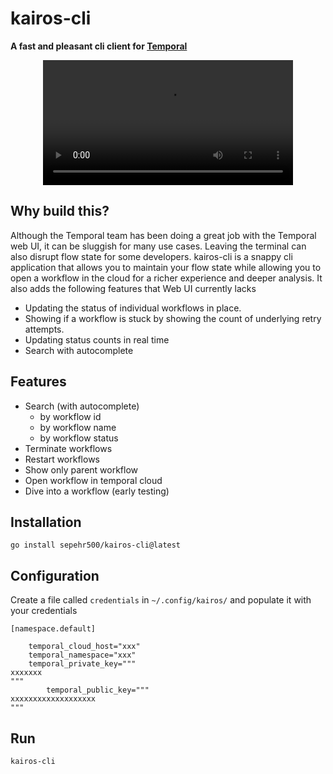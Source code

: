 # kairos-cli

**A fast and pleasant cli client for [Temporal](https://github.com/temporalio/temporal)**

<div align="center">
  <video src="https://github.com/user-attachments/assets/9551ec88-6c3a-4c19-9af4-19c989ad8073" width="400" />
</div>

## Why build this?
Although the Temporal team has been doing a great job with the Temporal web UI, it can be sluggish for many use cases. Leaving the terminal can also disrupt flow state for some developers. kairos-cli is a snappy cli application that allows you to maintain your flow state while allowing you to open a workflow in the cloud for a richer experience and deeper analysis. It also adds the following features that Web UI currently lacks

- Updating the status of individual workflows in place.
- Showing if a workflow is stuck by showing the count of underlying retry attempts.
- Updating status counts in real time
- Search with autocomplete

## Features
- Search (with autocomplete)
	- by workflow id
	- by workflow name
	- by workflow status
- Terminate workflows
- Restart workflows
- Show only parent workflow
- Open workflow in temporal cloud
- Dive into a workflow (early testing)

## Installation

```
go install sepehr500/kairos-cli@latest
```

## Configuration

Create a file called `credentials` in  `~/.config/kairos/` and populate it with your credentials

```
[namespace.default]
    
	temporal_cloud_host="xxx"
	temporal_namespace="xxx"
	temporal_private_key="""
xxxxxxx
"""
    	temporal_public_key="""
xxxxxxxxxxxxxxxxxxx
"""
```

## Run
```
kairos-cli
```
